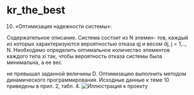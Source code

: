 # kr_the_best
10. «Оптимизация надежности системы»:

Содержательное описание. Система состоит из N элемен-
тов, каждый из которых характеризуются вероятностью
отказа qj и весом dj, j = 1,.., N. 
Необходимо определить оптимальное количество элементов каждого типа xi так, 
чтобы вероятность отказа системы была минимальна, а ее вес

не превышал заданной величины D. Оптимизацию выполнить методом динамического программирования. 
Исходные данные к теме 10 приведены в прил. 2, табл. 4.
![Иллюстрация к проекту](https://github.com/keiby1/kr_the_best/blob/master/321.png)
